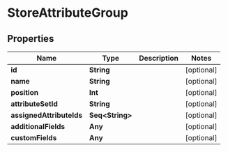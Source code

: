 

# StoreAttributeGroup


## Properties

Name | Type | Description | Notes
------------ | ------------- | ------------- | -------------
**id** | **String** |  |  [optional]
**name** | **String** |  |  [optional]
**position** | **Int** |  |  [optional]
**attributeSetId** | **String** |  |  [optional]
**assignedAttributeIds** | **Seq&lt;String&gt;** |  |  [optional]
**additionalFields** | **Any** |  |  [optional]
**customFields** | **Any** |  |  [optional]



